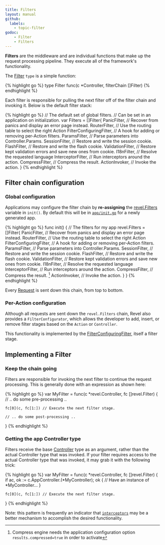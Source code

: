 ```yaml
---
title: Filters
layout: manual
github:
  labels:
    - topic-filter
godoc:
    - Filter
    - Filters
---
```


**Filters** are the middleware and are individual functions that make up the
request processing pipeline.  They execute all of the framework's functionality.

The [Filter](https://godoc.org/github.com/revel/revel#Filter) `type` is a simple function:

{% highlight go %}
type Filter func(c *Controller, filterChain []Filter)
{% endhighlight %}

Each filter is responsible for pulling the next filter off of the filter chain
and invoking it. Below is the default filter stack:

{% highlight go %}
// The default set of global filters.
// Can be set in an application on initialization.
var Filters = []Filter{
	PanicFilter,             // Recover from panics and display an error page instead.
	RouterFilter,            // Use the routing table to select the right Action
	FilterConfiguringFilter, // A hook for adding or removing per-Action filters.
	ParamsFilter,            // Parse parameters into Controller.Params.
	SessionFilter,           // Restore and write the session cookie.
	FlashFilter,             // Restore and write the flash cookie.
	ValidationFilter,        // Restore kept validation errors and save new ones from cookie.
	I18nFilter,              // Resolve the requested language
	InterceptorFilter,       // Run interceptors around the action.
	CompressFilter,          // Compress the result.
	ActionInvoker,           // Invoke the action.
}
{% endhighlight %}

## Filter chain configuration

### Global configuration

Applications may configure the filter chain by **re-assigning** the [revel.Filters](https://godoc.org/github.com/revel/revel#Filters)
variable in `init()`. By default this will be in [`app/init.go`](https://github.com/revel/revel/blob/master/skeleton/app/init.go) for a newly
generated app.

{% highlight go %}
func init() {
	// The filters for my app
	revel.Filters = []Filter{
		PanicFilter,             // Recover from panics and display an error page instead.
		RouterFilter,            // Use the routing table to select the right Action
		FilterConfiguringFilter, // A hook for adding or removing per-Action filters.
		ParamsFilter,            // Parse parameters into Controller.Params.
		SessionFilter,           // Restore and write the session cookie.
		FlashFilter,             // Restore and write the flash cookie.
		ValidationFilter,        // Restore kept validation errors and save new ones from cookie.
		I18nFilter,              // Resolve the requested language
		InterceptorFilter,       // Run interceptors around the action.
		CompressFilter,          // Compress the result. [^1]
		ActionInvoker,           // Invoke the action.
	}
}
{% endhighlight %}

Every [Request](https://godoc.org/github.com/revel/revel#Request) is sent down this chain, from top to bottom.

### Per-Action configuration

Although all requests are sent down the `revel.Filters` chain, Revel also
provides a
`FilterConfigurator`,
which allows the developer to add, insert, or remove filter stages based on the
`Action` or `Controller`.

This functionality is implemented by the [FilterConfiguringFilter](https://godoc.org/github.com/revel/revel#FilterConfiguringFilter), itself a
filter stage.

## Implementing a Filter

### Keep the chain going

Filters are responsible for invoking the next filter to continue the request
processing.  This is generally done with an expression as shown here:

{% highlight go %}
var MyFilter = func(c *revel.Controller, fc []revel.Filter) {
	// .. do some pre-processing ..

	fc[0](c, fc[1:]) // Execute the next filter stage.

	// .. do some post-processing ..
}
{% endhighlight %}

### Getting the app Controller type

Filters receive the base [Controller](https://godoc.org/github.com/revel/revel#Controller) type as an
argument, rather than the actual Controller type that was invoked.  If your
filter requires access to the actual Controller type that was invoked, it may
grab it with the following trick:

{% highlight go %}
var MyFilter = func(c *revel.Controller, fc []revel.Filter) {
	if ac, ok := c.AppController.(*MyController); ok {
		// Have an instance of *MyController...
	}

	fc[0](c, fc[1:]) // Execute the next filter stage.
}
{% endhighlight %}

<div class="alert alert-info">
Note: this pattern is frequently an indicator that
<a href="interceptors.html"><code>interceptors</code></a> may be a better mechanism to accomplish the
desired functionality.
</div>

[^1]: Compress engine needs the application configuration option `results.compressed=true` in order to activate  
